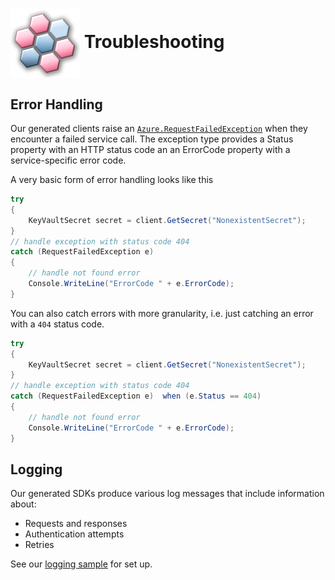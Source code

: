 # <img align="center" src="../images/logo.png">  Troubleshooting

## Error Handling

Our generated clients raise an [`Azure.RequestFailedException`][request_failed_exception] when they encounter a failed service call.
The exception type provides a Status property with an HTTP status code an an ErrorCode property with a service-specific error code.

A very basic form of error handling looks like this

```csharp
try
{
    KeyVaultSecret secret = client.GetSecret("NonexistentSecret");
}
// handle exception with status code 404
catch (RequestFailedException e)
{
    // handle not found error
    Console.WriteLine("ErrorCode " + e.ErrorCode);
}
```

You can also catch errors with more granularity, i.e. just catching an error with a `404` status code.

```csharp
try
{
    KeyVaultSecret secret = client.GetSecret("NonexistentSecret");
}
// handle exception with status code 404
catch (RequestFailedException e)  when (e.Status == 404)
{
    // handle not found error
    Console.WriteLine("ErrorCode " + e.ErrorCode);
}
```


## Logging

Our generated SDKs produce various log messages that include information about:

* Requests and responses
* Authentication attempts
* Retries

See our [logging sample][logging_sample] for set up.

<!-- LINKS -->
[request_failed_exception]: https://docs.microsoft.com/dotnet/api/azure.requestfailedexception?view=azure-dotnet
[logging_sample]: https://github.com/Azure/azure-sdk-for-net/blob/master/sdk/core/Azure.Core/samples/Diagnostics.md#logging